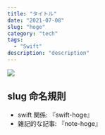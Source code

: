 ```yaml
---
title: "タイトル"
date: "2021-07-08"
slug: "hoge"
category: "tech"
tags:
  - "Swift"
description: "description"
---
```


<img src="@image/4.png">

## slug 命名規則

- swift 関係: 『swift-hoge』
- 雑記的な記事: 『note-hoge』
